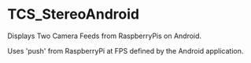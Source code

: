 # TCS_StereoAndroid
Displays Two Camera Feeds from RaspberryPis on Android.

Uses 'push' from RaspberryPi at FPS defined by the Android application.
